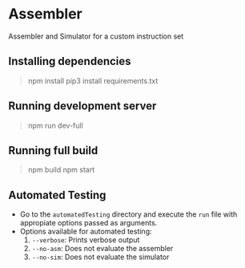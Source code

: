 # Assembler
Assembler and Simulator for a custom instruction set

## Installing dependencies
> npm install
> pip3 install requirements.txt

## Running development server
> npm run dev-full

## Running full build
> npm build
> npm start

## Automated Testing
* Go to the `automatedTesting` directory and execute the `run` file with appropiate options passed as arguments.
* Options available for automated testing:
	1. `--verbose`: Prints verbose output
	2. `--no-asm`: Does not evaluate the assembler
	3. `--no-sim`: Does not evaluate the simulator
